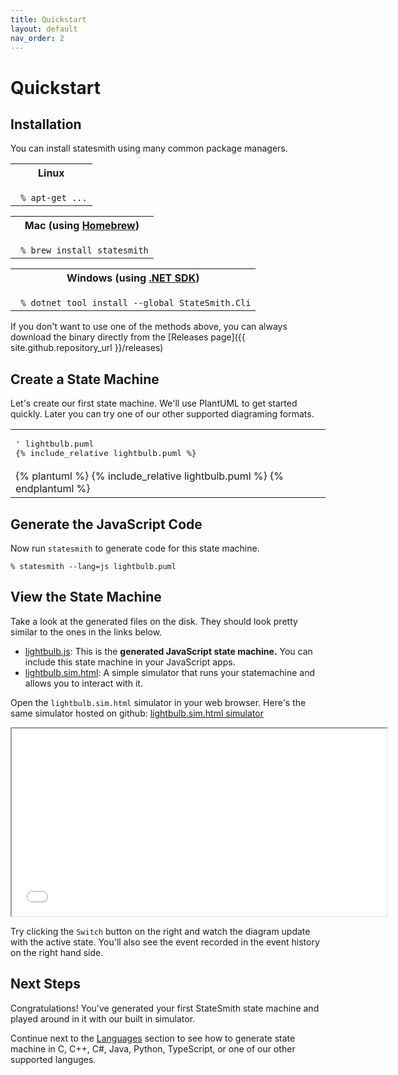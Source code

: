 ```yaml
---
title: Quickstart
layout: default
nav_order: 2
---
```


# Quickstart


## Installation

You can install statesmith using many common package managers.

<table>
<tr><th>
Linux
</th></tr>
<tr><td>
<code>
 % apt-get ...
</code>
</td></tr>
</table>

<table>
<tr><th>
Mac (using <a target="_blank" href="https://brew.sh">Homebrew</a>)
</th></tr>
<tr><td>
<code>
 % brew install statesmith
</code>
</td></tr>
</table>

<table>
<tr><th>
Windows (using <a target="_blank" href="https://dotnet.microsoft.com/en-us/download">.NET SDK</a>)
</th></tr>
<tr><td>
<code>
 % dotnet tool install --global StateSmith.Cli
</code>
</td></tr>
</table>



If you don't want to use one of the methods above, you can always download the binary directly from the [Releases page]({{ site.github.repository_url }}/releases)


## Create a State Machine

Let's create our first state machine. We'll use PlantUML to get started quickly. Later you can try one of our other supported diagraming formats.

<table>
<tr><td>
<pre>
' lightbulb.puml
{% include_relative lightbulb.puml %}
</pre>
</td></tr>
<tr><td>
{% plantuml %}
{% include_relative lightbulb.puml %}
{% endplantuml %}
</td></tr>
</table>

## Generate the JavaScript Code

Now run `statesmith` to generate code for this state machine.

```
% statesmith --lang=js lightbulb.puml
```

## View the State Machine

Take a look at the generated files on the disk. They should look pretty similar to the ones in the links below.

* [lightbulb.js](lightbulb.js): This is the **generated JavaScript state machine.** You can include this state machine in your JavaScript apps.
* [lightbulb.sim.html](lightbulb.sim.html): A simple simulator that runs your statemachine and allows you to interact with it.

Open the `lightbulb.sim.html` simulator in your web browser. Here's the same simulator hosted on github: [lightbulb.sim.html simulator](lightbulb.sim.html)


<iframe height="300" width="600" src="lightbulb.sim.html"></iframe>

Try clicking the `Switch` button on the right and watch the diagram update with the active state. You'll also see the event recorded in the event history on the right hand side.


## Next Steps

Congratulations! You've generated your first StateSmith state machine and played around in it with our built in simulator.

Continue next to the [Languages](/StateSmith/languages/) section to see how to generate state machine in C, C++, C#, Java, Python, TypeScript, or one of our other supported languges. 
